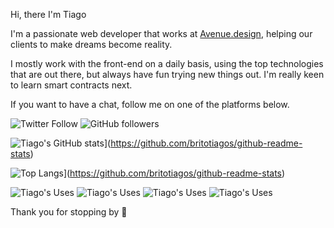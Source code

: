 Hi, there I'm Tiago 

I'm a passionate web developer that works at [Avenue.design](https://avenue.design/), helping our clients to make dreams become reality.

I mostly work with the front-end on a daily basis, using the top technologies that are out there, but always have fun trying new things out.
I'm really keen to learn smart contracts next.

If you want to have a chat, follow me on one of the platforms below.

![Twitter Follow](https://img.shields.io/twitter/follow/britotiagos?label=Tiago%20Brito&style=social)
![GitHub followers](https://img.shields.io/github/followers/britotiagos?label=Tiago%20Brito&style=social)



![Tiago's GitHub stats](https://github-readme-stats.vercel.app/api?username=britotiagos&count_private=true&show_icons=true)](https://github.com/britotiagos/github-readme-stats)

![Top Langs](https://github-readme-stats.vercel.app/api/top-langs/?username=britotiagos&layout=compact)](https://github.com/britotiagos/github-readme-stats)

![Tiago's Uses](https://img.shields.io/badge/Figma-F24E1E?style=for-the-badge&logo=figma&logoColor=white)
![Tiago's Uses](https://img.shields.io/badge/Docker-2CA5E0?style=for-the-badge&logo=docker&logoColor=white)
![Tiago's Uses](https://img.shields.io/badge/GraphQl-E10098?style=for-the-badge&logo=graphql&logoColor=white)
![Tiago's Uses](https://img.shields.io/badge/Vercel-000000?style=for-the-badge&logo=vercel&logoColor=white)



Thank you for stopping by 👋



